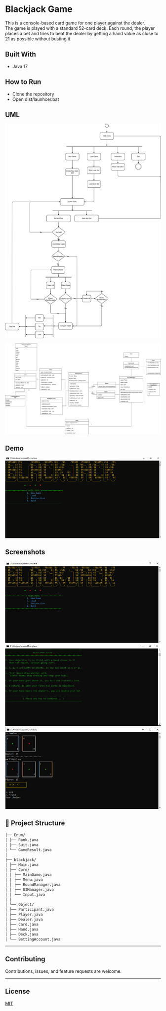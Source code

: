 # Blackjack Game

This is a console-based card game for one player against the dealer.  
The game is played with a standard 52-card deck. Each round, the player places a bet and tries to beat the dealer by getting a hand value as close to 21 as possible without busting it.



## Built With
- Java 17



## How to Run
- Clone the repository
- Open dist/launhcer.bat


## UML

![Activity Diagram](docs/ActivityDiagram.png)

![Class Diagram](docs/ClassDiagram.png)

## Demo
![Demo](docs/Animation.gif)



## Screenshots
![Main Menu](docs/MainMenu.PNG)  
![Instruction](docs/Instruction.PNG)  
![Gameplay](docs/Gameplay.PNG)


## 📂 Project Structure

```BlackJack/
├── Enum/
│ ├── Rank.java
│ ├── Suit.java
│ └── GameResult.java
│
├── blackjack/
│ ├── Main.java
│ ├── Core/
│ │ ├── MainGame.java
│ │ ├── Menu.java
│ │ ├── RoundManager.java
│ │ ├── UIManager.java
│ │ └── Input.java
│ │
│ └── Object/
│ ├── Participant.java
│ ├── Player.java
│ ├── Dealer.java
│ ├── Card.java
│ ├── Hand.java
│ ├── Deck.java
│ └── BettingAccount.java
```

---

## Contributing
Contributions, issues, and feature requests are welcome.  

---

## License
[MIT](LICENSE)

